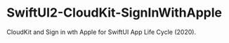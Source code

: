 # SwiftUI2-CloudKit-SignInWithApple
 CloudKit and Sign in wth Apple for SwiftUI App Life Cycle (2020).
